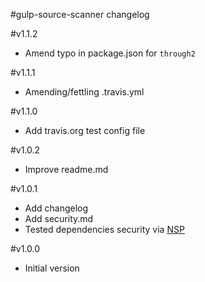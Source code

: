 #gulp-source-scanner changelog

#v1.1.2
* Amend typo in package.json for `through2`

#v1.1.1
* Amending/fettling .travis.yml

#v1.1.0
* Add travis.org test config file

#v1.0.2
* Improve readme.md

#v1.0.1
* Add changelog
* Add security.md
* Tested dependencies security via [NSP](https://github.com/nodesecurity/nsp)

#v1.0.0
* Initial version
